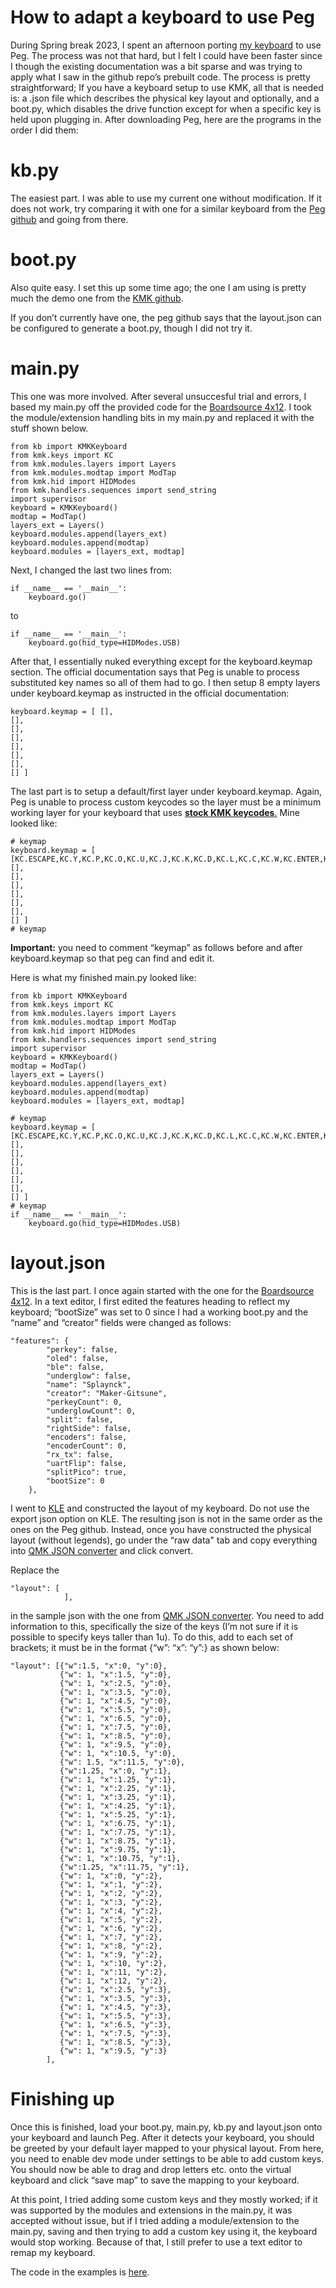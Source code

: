 # How to adapt a keyboard to use Peg
During Spring break 2023, I spent an afternoon porting [my keyboard](https://github.com/Maker-Gitsune/The-Splaynck) to use Peg. The process was not that hard, but I felt I could have been faster since I though the existing documentation was a bit sparse and was trying to apply what I saw in the github repo’s prebuilt code. The process is pretty straightforward; If you have a keyboard setup to use KMK, all that is needed is: a .json file which describes the physical key layout and optionally, and a boot.py, which disables the drive function except for when a specific key is held upon plugging in. After downloading Peg, here are the programs in the order I did them:

# kb.py
The easiest part. I was able to use my current one without modification. If it does not work, try comparing it with one for a similar keyboard from the [Peg github](https://github.com/boardsource/pegBoards) and going from there.

# boot.py
Also quite easy. I set this up some time ago; the one I am using is pretty much the demo one from the [KMK github](https://github.com/KMKfw/kmk_firmware/blob/master/docs/en/boot.md).

If you don’t currently have one, the peg github says that the layout.json can be configured to generate a boot.py, though I did not try it.

# main.py
This one was more involved. After several unsuccesful trial and errors, I based my main.py off the provided code for the [Boardsource 4x12](https://github.com/boardsource/pegBoards/tree/main/keyboards/Boardsource-4x12-blok). I took the module/extension handling bits in my main.py and replaced it with the stuff shown below.

    from kb import KMKKeyboard
    from kmk.keys import KC
    from kmk.modules.layers import Layers
    from kmk.modules.modtap import ModTap
    from kmk.hid import HIDModes
    from kmk.handlers.sequences import send_string
    import supervisor
    keyboard = KMKKeyboard()
    modtap = ModTap()
    layers_ext = Layers()
    keyboard.modules.append(layers_ext)
    keyboard.modules.append(modtap)
    keyboard.modules = [layers_ext, modtap]

Next, I changed the last two lines from:

    if __name__ == '__main__':
        keyboard.go()

to

    if __name__ == '__main__': 
        keyboard.go(hid_type=HIDModes.USB)

After that, I essentially nuked everything except for the keyboard.keymap section. The official documentation says that Peg is unable to process substituted key names so all of them had to go. I then setup 8 empty layers under keyboard.keymap as instructed in the official documentation:

    keyboard.keymap = [ [], 
    [], 
    [], 
    [], 
    [], 
    [], 
    [], 
    [] ]

The last part is to setup a default/first layer under keyboard.keymap. Again, Peg is unable to process custom keycodes so the layer must be a minimum working layer for your keyboard that uses [**stock KMK keycodes**.](https://github.com/KMKfw/kmk_firmware/blob/master/docs/en/keycodes.md) Mine looked like:

    # keymap
    keyboard.keymap = [ [KC.ESCAPE,KC.Y,KC.P,KC.O,KC.U,KC.J,KC.K,KC.D,KC.L,KC.C,KC.W,KC.ENTER,KC.TAB,KC.I,KC.N,KC.E,KC.A,KC.COMMA,KC.M,KC.H,KC.T,KC.S,KC.R,KC.TAB,KC.CAPSLOCK,KC.Q,KC.Z,KC.SLASH,KC.DOT,KC.SCOLON,KC.F5,KC.B,KC.F,KC.G,KC.V,KC.X,KC.NO,KC.LGUI,KC.LALT,KC.DELETE,KC.RSHIFT,KC.SPC,KC.BSPC,KC.RALT,KC.RGUI], 
    [], 
    [], 
    [], 
    [], 
    [], 
    [], 
    [] ] 
    # keymap

**Important:** you need to comment “keymap” as follows before and after keyboard.keymap so that peg can find and edit it.

Here is what my finished main.py looked like:

    from kb import KMKKeyboard
    from kmk.keys import KC
    from kmk.modules.layers import Layers
    from kmk.modules.modtap import ModTap
    from kmk.hid import HIDModes
    from kmk.handlers.sequences import send_string
    import supervisor
    keyboard = KMKKeyboard()
    modtap = ModTap()
    layers_ext = Layers()
    keyboard.modules.append(layers_ext)
    keyboard.modules.append(modtap)
    keyboard.modules = [layers_ext, modtap]
    
    # keymap
    keyboard.keymap = [ [KC.ESCAPE,KC.Y,KC.P,KC.O,KC.U,KC.J,KC.K,KC.D,KC.L,KC.C,KC.W,KC.ENTER,KC.TAB,KC.I,KC.N,KC.E,KC.A,KC.COMMA,KC.M,KC.H,KC.T,KC.S,KC.R,KC.TAB,KC.CAPSLOCK,KC.Q,KC.Z,KC.SLASH,KC.DOT,KC.SCOLON,KC.F5,KC.B,KC.F,KC.G,KC.V,KC.X,KC.NO,KC.LGUI,KC.LALT,KC.DELETE,KC.RSHIFT,KC.SPC,KC.BSPC,KC.RALT,KC.RGUI,KC.NO], 
    [], 
    [], 
    [], 
    [], 
    [], 
    [], 
    [] ] 
    # keymap
    if __name__ == '__main__': 
        keyboard.go(hid_type=HIDModes.USB)

# layout.json
This is the last part. I once again started with the one for the [Boardsource 4x12](https://github.com/boardsource/pegBoards/tree/main/keyboards/Boardsource-4x12-blok). In a text editor, I first edited the features heading to reflect my keyboard; “bootSize” was set to 0 since I had a working boot.py and the “name” and “creator” fields were changed as follows:

    "features": {
            "perkey": false,
            "oled": false,
            "ble": false,
            "underglow": false,
            "name": "Splaynck",
            "creator": "Maker-Gitsune",
            "perkeyCount": 0,
            "underglowCount": 0,
            "split": false,
            "rightSide": false,
            "encoders": false,
            "encoderCount": 0,
            "rx_tx": false,
            "uartFlip": false,
            "splitPico": true,
            "bootSize": 0
        },

I went to [KLE](http://www.keyboard-layout-editor.com/) and constructed the layout of my keyboard. Do not use the export json option on KLE. The resulting json is not in the same order as the ones on the Peg github. Instead, once you have constructed the physical layout (without legends), go under the “raw data" tab and copy everything into [QMK JSON converter](https://qmk.fm/converter/) and click convert.

Replace the

    "layout": [
                ],

in the sample json with the one from [QMK JSON converter](https://qmk.fm/converter/). You need to add information to this, specifically the size of the keys (I’m not sure if it is possible to specify keys taller than 1u). To do this, add to each set of brackets; it must be in the format {“w”: “x”: “y”:} as shown below:

    "layout": [{"w":1.5, "x":0, "y":0},
               {"w": 1, "x":1.5, "y":0}, 
               {"w": 1, "x":2.5, "y":0}, 
               {"w": 1, "x":3.5, "y":0}, 
               {"w": 1, "x":4.5, "y":0}, 
               {"w": 1, "x":5.5, "y":0}, 
               {"w": 1, "x":6.5, "y":0}, 
               {"w": 1, "x":7.5, "y":0}, 
               {"w": 1, "x":8.5, "y":0}, 
               {"w": 1, "x":9.5, "y":0}, 
               {"w": 1, "x":10.5, "y":0}, 
               {"w": 1.5, "x":11.5, "y":0}, 
               {"w":1.25, "x":0, "y":1}, 
               {"w": 1, "x":1.25, "y":1}, 
               {"w": 1, "x":2.25, "y":1}, 
               {"w": 1, "x":3.25, "y":1}, 
               {"w": 1, "x":4.25, "y":1}, 
               {"w": 1, "x":5.25, "y":1}, 
               {"w": 1, "x":6.75, "y":1}, 
               {"w": 1, "x":7.75, "y":1}, 
               {"w": 1, "x":8.75, "y":1}, 
               {"w": 1, "x":9.75, "y":1}, 
               {"w": 1, "x":10.75, "y":1}, 
               {"w":1.25, "x":11.75, "y":1}, 
               {"w": 1, "x":0, "y":2}, 
               {"w": 1, "x":1, "y":2}, 
               {"w": 1, "x":2, "y":2}, 
               {"w": 1, "x":3, "y":2}, 
               {"w": 1, "x":4, "y":2}, 
               {"w": 1, "x":5, "y":2}, 
               {"w": 1, "x":6, "y":2}, 
               {"w": 1, "x":7, "y":2}, 
               {"w": 1, "x":8, "y":2}, 
               {"w": 1, "x":9, "y":2}, 
               {"w": 1, "x":10, "y":2},
               {"w": 1, "x":11, "y":2}, 
               {"w": 1, "x":12, "y":2}, 
               {"w": 1, "x":2.5, "y":3}, 
               {"w": 1, "x":3.5, "y":3}, 
               {"w": 1, "x":4.5, "y":3}, 
               {"w": 1, "x":5.5, "y":3}, 
               {"w": 1, "x":6.5, "y":3}, 
               {"w": 1, "x":7.5, "y":3}, 
               {"w": 1, "x":8.5, "y":3}, 
               {"w": 1, "x":9.5, "y":3}
            ],
#  Finishing up
Once this is finished, load your boot.py, main.py, kb.py and layout.json onto your keyboard and launch Peg. After it detects your keyboard, you should be greeted by your default layer mapped to your physical layout. From here, you need to enable dev mode under settings to be able to add custom keys.  You should now be able to drag and drop letters etc. onto the virtual keyboard and click “save map” to save the mapping to your keyboard.

At this point, I tried adding some custom keys and they mostly worked; if it was supported by the modules and extensions in the main.py, it was accepted without issue, but if I tried adding a module/extension to the main.py, saving and then trying to add a custom key using it, the keyboard would stop working. Because of that, I still prefer to use a text editor to remap my keyboard.

The code in the examples is [here](https://github.com/Maker-Gitsune/The-Splaynck/tree/main/Splaynck%20code/Peg%20stuff).
